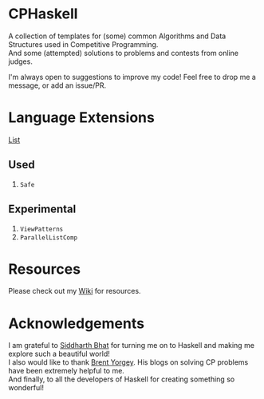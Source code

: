 CPHaskell
=========
A collection of templates for (some) common Algorithms and Data Structures used in Competitive Programming.  
And some (attempted) solutions to problems and contests from online judges.

I'm always open to suggestions to improve my code! Feel free to drop me a message, or add an issue/PR.

Language Extensions
===================
[List](https://downloads.haskell.org/ghc/latest/docs/html/users_guide/glasgow_exts.html)

Used
----
1. `Safe`

Experimental
------------
1. `ViewPatterns`
2. `ParallelListComp`

Resources
=========
Please check out my [Wiki](https://github.com/anurudhp/CPHaskell/wiki/2.-Learning-Resources) for resources.

Acknowledgements
================
I am grateful to [Siddharth Bhat](http://github.com/bollu/) for turning me on to Haskell and making me explore such a beautiful world!  
I also would like to thank [Brent Yorgey](https://byorgey.wordpress.com/). His blogs on solving CP problems have been extremely helpful to me.  
And finally, to all the developers of Haskell for creating something so wonderful!
